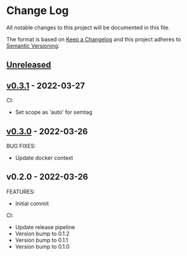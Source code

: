# Change Log

All notable changes to this project will be documented in this file.

The format is based on [Keep a Changelog](http://keepachangelog.com/) and this
project adheres to [Semantic Versioning](http://semver.org/).

<a name="unreleased"></a>
## [Unreleased]



<a name="v0.3.1"></a>
## [v0.3.1] - 2022-03-27
CI:
- Set scope as 'auto' for semtag


<a name="v0.3.0"></a>
## [v0.3.0] - 2022-03-26
BUG FIXES:
- Update docker context


<a name="v0.2.0"></a>
## v0.2.0 - 2022-03-26
FEATURES:
- Initial commit

CI:
- Update release pipeline
- Version bump to 0.1.2
- Version bump to 0.1.1
- Version bump to 0.1.0


[Unreleased]: https://github.com/junminahn/nodbox/compare/v0.3.1...HEAD
[v0.3.1]: https://github.com/junminahn/nodbox/compare/v0.3.0...v0.3.1
[v0.3.0]: https://github.com/junminahn/nodbox/compare/v0.2.0...v0.3.0

